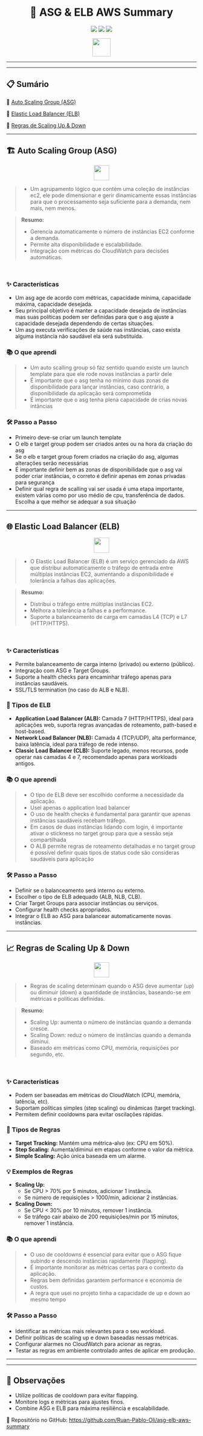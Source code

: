 

<h1 align="center">🚀 ASG & ELB AWS Summary</h1>

<p align="center">
	<img src="https://img.shields.io/badge/AWS-Auto%20Scaling%20Group-orange?logo=amazonaws&logoColor=white" />
	<img src="https://img.shields.io/badge/Elastic%20Load%20Balancer-blue?logo=amazonaws&logoColor=white" />
	<img src="https://img.shields.io/badge/Scaling%20Rules-green?logo=awslambda&logoColor=white" />
</p>

<p align="center">
	<img src="https://img.icons8.com/color/96/000000/cloud.png" width="48"/>
</p>

<hr/>



---



## 📋 Sumário

🔹 [Auto Scaling Group (ASG)](#auto-scaling-group-asg)

🔹 [Elastic Load Balancer (ELB)](#elastic-load-balancer-elb)

🔹 [Regras de Scaling Up & Down](#regras-de-scaling-up--down)

---


<h2 id="auto-scaling-group-asg">🏗️ Auto Scaling Group (ASG)</h2>

<p align="center">
	<img src="https://img.icons8.com/color/64/000000/resize-four-directions.png" width="40" />
</p>






> - Um agrupamento lógico que contém uma coleção de instâncias ec2, ele pode dimensionar e gerir dinamicamente essas instâncias para que o processamento seja suficiente para a demanda, nem mais, nem menos.


> **Resumo:**
>
> - Gerencia automaticamente o número de instâncias EC2 conforme a demanda.
> - Permite alta disponibilidade e escalabilidade.
> - Integração com métricas do CloudWatch para decisões automáticas.

<br/>

### ✨ Características
- Um asg age de acordo com métricas, capacidade mínima, capacidade máxima, capacidade desejada.
- Seu principal objetivo é manter a capacidade desejada de instâncias mas suas políticas podem ser definidas para que o asg ajuste a capacidade desejada dependendo de certas situações.
- Um asg executa verificações de saúde nas instâncias, caso exista alguma instância não saudável ela será substituída.

### 📚 O que aprendi

> - Um auto scalling group só faz sentido quando existe um launch template para que ele rode novas instâncias a partir dele
> - É importante que o asg tenha no mínimo duas zonas de disponibilidade para lançar instâncias, caso contrário, a disponibilidade da aplicação será comprometida
> - É importante que o asg tenha plena capacidade de crias novas intâncias


### 🛠️ Passo a Passo

- Primeiro deve-se criar um launch template
- O elb e target group podem ser criados antes ou na hora da criação do asg
- Se o elb e target group forem criados na criação do asg, algumas alterações serão necessárias
- É importante definir bem as zonas de disponibilidade que o asg vai poder criar instâncias, o correto é definir apenas em zonas privadas para segurança
- Definir qual regra de scalling vai ser usada é uma etapa importante, existem várias como por uso médio de cpu, transferência de dados. Escolha a que melhor se adequar a sua situação





---


<h2 id="elastic-load-balancer-elb">🌐 Elastic Load Balancer (ELB)</h2>

<p align="center">
	<img src="https://img.icons8.com/color/64/000000/load-balancer.png" width="40" />
</p>





> - O Elastic Load Balancer (ELB) é um serviço gerenciado da AWS que distribui automaticamente o tráfego de entrada entre múltiplas instâncias EC2, aumentando a disponibilidade e tolerância a falhas das aplicações.

> **Resumo:**
>
> - Distribui o tráfego entre múltiplas instâncias EC2.
> - Melhora a tolerância a falhas e a performance.
> - Suporte a balanceamento de carga em camadas L4 (TCP) e L7 (HTTP/HTTPS).

<br/>

### ✨ Características
- Permite balanceamento de carga interno (privado) ou externo (público).
- Integração com ASG e Target Groups.
- Suporte a health checks para encaminhar tráfego apenas para instâncias saudáveis.
- SSL/TLS termination (no caso do ALB e NLB).

### 🧩 Tipos de ELB
- **Application Load Balancer (ALB):** Camada 7 (HTTP/HTTPS), ideal para aplicações web, suporta regras avançadas de roteamento, path-based e host-based.
- **Network Load Balancer (NLB):** Camada 4 (TCP/UDP), alta performance, baixa latência, ideal para tráfego de rede intenso.
- **Classic Load Balancer (CLB):** Suporte legado, menos recursos, pode operar nas camadas 4 e 7, recomendado apenas para workloads antigos.

### 📚 O que aprendi
> - O tipo de ELB deve ser escolhido conforme a necessidade da aplicação.
> - Usei apenas o application load balancer
> - O uso de health checks é fundamental para garantir que apenas instâncias saudáveis recebam tráfego.
> - Em casos de duas instâncias lidando com login, é importante ativar o stickness no target group para que a sessão seja compartilhada
> - O ALB permite regras de roteamento detalhadas e no target group é possível definir quais tipos de status code são consideras saudáveis para aplicação

### 🛠️ Passo a Passo
- Definir se o balanceamento será interno ou externo.
- Escolher o tipo de ELB adequado (ALB, NLB, CLB).
- Criar Target Groups para associar instâncias ou serviços.
- Configurar health checks apropriados.
- Integrar o ELB ao ASG para balancear automaticamente novas instâncias.


---


<h2 id="regras-de-scaling-up--down">📈 Regras de Scaling Up & Down</h2>

<p align="center">
	<img src="https://img.icons8.com/color/64/000000/automatic.png" width="40" />
</p>





> - Regras de scaling determinam quando o ASG deve aumentar (up) ou diminuir (down) a quantidade de instâncias, baseando-se em métricas e políticas definidas.

> **Resumo:**
>
> - Scaling Up: aumenta o número de instâncias quando a demanda cresce.
> - Scaling Down: reduz o número de instâncias quando a demanda diminui.
> - Baseado em métricas como CPU, memória, requisições por segundo, etc.

<br/>

### ✨ Características
- Podem ser baseadas em métricas do CloudWatch (CPU, memória, latência, etc).
- Suportam políticas simples (step scaling) ou dinâmicas (target tracking).
- Permitem definir cooldowns para evitar oscilações rápidas.

### 🧩 Tipos de Regras
- **Target Tracking:** Mantém uma métrica-alvo (ex: CPU em 50%).
- **Step Scaling:** Aumenta/diminui em etapas conforme o valor da métrica.
- **Simple Scaling:** Ação única baseada em um alarme.

### 💡 Exemplos de Regras
- **Scaling Up:**
	- Se CPU > 70% por 5 minutos, adicionar 1 instância.
	- Se número de requisições > 1000/min, adicionar 2 instâncias.
- **Scaling Down:**
	- Se CPU < 30% por 10 minutos, remover 1 instância.
	- Se tráfego cair abaixo de 200 requisições/min por 15 minutos, remover 1 instância.

### 📚 O que aprendi
> - O uso de cooldowns é essencial para evitar que o ASG fique subindo e descendo instâncias rapidamente (flapping).
> - É importante monitorar as métricas certas para o contexto da aplicação.
> - Regras bem definidas garantem performance e economia de custos.
> - A regra que usei no projeto tinha a capacidade de up e down ao mesmo tempo

### 🛠️ Passo a Passo
- Identificar as métricas mais relevantes para o seu workload.
- Definir políticas de scaling up e down baseadas nessas métricas.
- Configurar alarmes no CloudWatch para acionar as regras.
- Testar as regras em ambiente controlado antes de aplicar em produção.

---


---

## 📝 Observações

- Utilize políticas de cooldown para evitar flapping.
- Monitore logs e métricas para ajustes finos.
- Combine ASG e ELB para máxima resiliência e escalabilidade.



🔗 Repositório no GitHub: https://github.com/Ruan-Pablo-Oli/asg-elb-aws-summary
